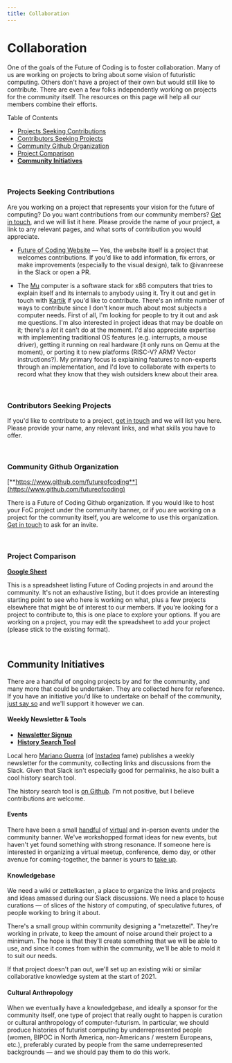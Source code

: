 ```yaml
---
title: Collaboration
---
```



# Collaboration

One of the goals of the Future of Coding is to foster collaboration. Many of us are working on projects to bring about some vision of futuristic computing. Others don't have a project of their own but would still like to contribute. There are even a few folks independently working on projects for the community itself. The resources on this page will help all our members combine their efforts.

Table of Contents
* [Projects Seeking Contributions](#projects-seeking-contributions)
* [Contributors Seeking Projects](#contributors-seeking-projects)
* [Community Github Organization](#community-github-organization)
* [Project Comparison](#project-comparison)
* [**Community Initiatives**](#community-initiatives)

<br>

### Projects Seeking Contributions

Are you working on a project that represents your vision for the future of computing? Do you want contributions from our community members? [Get in touch](/contact), and we will list it here. Please provide the name of your project, a link to any relevant pages, and what sorts of contribution you would appreciate.

* [Future of Coding Website](http://github.com/futureofcoding/futureofcoding.org) — Yes, the website itself is a project that welcomes contributions. If you'd like to add information, fix errors, or make improvements (especially to the visual design), talk to @ivanreese in the Slack or open a PR.

* The [Mu](https://github.com/akkartik/mu) computer is a software stack for x86 computers that tries to explain itself and its internals to anybody using it. Try it out and get in touch with [Kartik](http://akkartik.name/contact) if you'd like to contribute. There's an infinite number of ways to contribute since I don't know much about most subjects a computer needs. First of all, I'm looking for people to try it out and ask me questions. I'm also interested in project ideas that may be doable on it; there's a _lot_ it can't do at the moment. I'd also appreciate expertise with implementing traditional OS features (e.g. interrupts, a mouse driver), getting it running on real hardware (it only runs on Qemu at the moment), or porting it to new platforms (RISC-V? ARM? Vector instructions?). My primary focus is explaining features to non-experts through an implementation, and I'd love to collaborate with experts to record what they know that they wish outsiders knew about their area.

<br>

### Contributors Seeking Projects

If you'd like to contribute to a project, [get in touch](/contact) and we will list you here. Please provide your name, any relevant links, and what skills you have to offer.

<br>

### Community Github Organization

[**https://www.github.com/futureofcoding**](https://www.github.com/futureofcoding)

There is a Future of Coding Github organization. If you would like to host your FoC project under the community banner, or if you are working on a project for the community itself, you are welcome to use this organization. [Get in touch](/contact) to ask for an invite.

<br>

### Project Comparison

[**Google Sheet**](https://docs.google.com/spreadsheets/d/12sTu7RT-s_QlAupY1v-3DfI1Mm9NEX5YMWWTDAKHLfc)

This is a spreadsheet listing Future of Coding projects in and around the community. It's not an exhaustive listing, but it does provide an interesting starting point to see who here is working on what, plus a few projects elsewhere that might be of interest to our members. If you're looking for a project to contribute to, this is one place to explore your options. If you are working on a project, you may edit the spreadsheet to add your project (please stick to the existing format).

<br>

## Community Initiatives

There are a handful of ongoing projects by and for the community, and many more that could be undertaken. They are collected here for reference. If you have an initiative you'd like to undertake on behalf of the community, [just say so](/contact) and we'll support it however we can.

#### Weekly Newsletter & Tools

* [**Newsletter Signup**](https://tinyletter.com/marianoguerra/)
* [**History Search Tool**](http://history.futureofcoding.org)

Local hero [Mariano Guerra](https://twitter.com/warianoguerra) (of [Instadeq](https://instadeq.com) fame) publishes a weekly newsletter for the community, collecting links and discussions from the Slack. Given that Slack isn't especially good for permalinks, he also built a cool history search tool.

The history search tool is [on Github](https://github.com/marianoguerra/future-of-coding-weekly/tree/gh-pages/search). I'm not positive, but I believe contributions are welcome.

#### Events

There have been a small [handful](https://youtu.be/JXgZJosmme4) of [virtual](https://youtu.be/XdSE0-HemWQ) and in-person events under the community banner. We've workshopped format ideas for new events, but haven't yet found something with strong resonance. If someone here is interested in organizing a virtual meetup, conference, demo day, or other avenue for coming-together, the banner is yours to [take up](/contact).

#### Knowledgebase

We need a wiki or zettelkasten, a place to organize the links and projects and ideas amassed during our Slack discussions. We need a place to house curations — of slices of the history of computing, of speculative futures, of people working to bring it about.

There's a small group within community designing a "metazettel". They're working in private, to keep the amount of noise around their project to a minimum. The hope is that they'll create something that we will be able to use, and since it comes from within the community, we'll be able to mold it to suit our needs.

If that project doesn't pan out, we'll set up an existing wiki or similar collaborative knowledge system at the start of 2021.

#### Cultural Anthropology

When we eventually have a knowledgebase, and ideally a sponsor for the community itself, one type of project that really ought to happen is curation or cultural anthropology of computer-futurism. In particular, we should produce histories of futurist computing by underrepresented people (women, BIPOC in North America, non-Americans / western Europeans, etc.), preferably curated by people from the same underrepresented backgrounds — and we should pay them to do this work.
